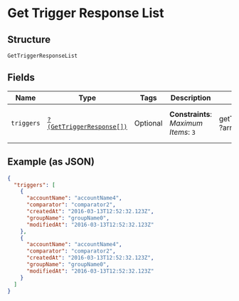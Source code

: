 
# Get Trigger Response List

## Structure

`GetTriggerResponseList`

## Fields

| Name | Type | Tags | Description | Getter | Setter |
|  --- | --- | --- | --- | --- | --- |
| `triggers` | [`?(GetTriggerResponse[])`](../../doc/models/get-trigger-response.md) | Optional | **Constraints**: *Maximum Items*: `3` | getTriggers(): ?array | setTriggers(?array triggers): void |

## Example (as JSON)

```json
{
  "triggers": [
    {
      "accountName": "accountName4",
      "comparator": "comparator2",
      "createdAt": "2016-03-13T12:52:32.123Z",
      "groupName": "groupName0",
      "modifiedAt": "2016-03-13T12:52:32.123Z"
    },
    {
      "accountName": "accountName4",
      "comparator": "comparator2",
      "createdAt": "2016-03-13T12:52:32.123Z",
      "groupName": "groupName0",
      "modifiedAt": "2016-03-13T12:52:32.123Z"
    }
  ]
}
```

